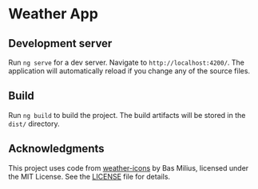 # Weather App

## Development server

Run `ng serve` for a dev server. Navigate to `http://localhost:4200/`. The application will automatically reload if you change any of the source files.

## Build

Run `ng build` to build the project. The build artifacts will be stored in the `dist/` directory.

## Acknowledgments

This project uses code from [weather-icons](https://github.com/basmilius/weather-icons) by Bas Milius, licensed under the MIT License. See the [LICENSE](https://github.com/basmilius/weather-icons/blob/dev/LICENSE) file for details.
